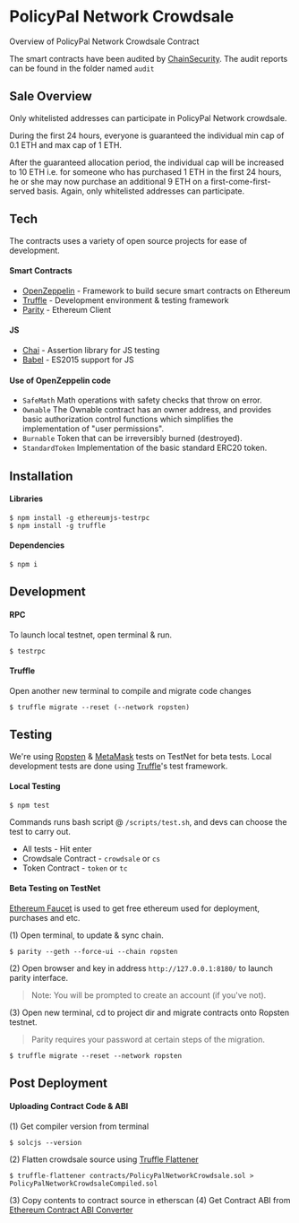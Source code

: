 # PolicyPal Network Crowdsale
Overview of PolicyPal Network Crowdsale Contract

The smart contracts have been audited by [ChainSecurity]. The audit reports can be found in the folder named `audit`

## Sale Overview
Only whitelisted addresses can participate in PolicyPal Network crowdsale.

During the first 24 hours, everyone is guaranteed the individual min cap of 0.1 ETH and max cap of 1 ETH.

After the guaranteed allocation period, the individual cap will be increased to 10 ETH i.e. for someone who has purchased 1 ETH in the first 24 hours, he or she may now purchase an additional 9 ETH on a first-come-first-served basis. Again, only whitelisted addresses can participate.

## Tech
The contracts uses a variety of open source projects for ease of development.
#### Smart Contracts
* [OpenZeppelin] - Framework to build secure smart contracts on Ethereum
* [Truffle] - Development environment & testing framework
* [Parity] - Ethereum Client

#### JS
* [Chai] - Assertion library for JS testing
* [Babel] - ES2015 support for JS

#### Use of OpenZeppelin code
* `SafeMath` Math operations with safety checks that throw on error.
* `Ownable` The Ownable contract has an owner address, and provides basic authorization control functions which simplifies the implementation of "user permissions".
* `Burnable` Token that can be irreversibly burned (destroyed).
* `StandardToken` Implementation of the basic standard ERC20 token.

## Installation
#### Libraries
`````````````````
$ npm install -g ethereumjs-testrpc
$ npm install -g truffle
`````````````````
#### Dependencies
`````````````````
$ npm i
`````````````````

## Development
#### RPC
To launch local testnet, open terminal & run.
`````````````````
$ testrpc
`````````````````
#### Truffle
Open another new terminal to compile and migrate code changes
`````````````````
$ truffle migrate --reset (--network ropsten)
`````````````````

## Testing
We're using [Ropsten] & [MetaMask] tests on TestNet for beta tests. Local development tests are done using [Truffle]'s test framework.

#### Local Testing
`````````````````
$ npm test
`````````````````
Commands runs bash script @ `/scripts/test.sh`, and devs can choose the test to carry out.
* All tests - Hit enter
* Crowdsale Contract - `crowdsale` or `cs`
* Token Contract - `token` or `tc`

#### Beta Testing on TestNet
[Ethereum Faucet]  is used to get free ethereum used for deployment, purchases and etc.

(1) Open terminal, to update & sync chain.
`````````````````
$ parity --geth --force-ui --chain ropsten
`````````````````
(2) Open browser and key in address `http://127.0.0.1:8180/` to launch parity interface.
> Note: You will be prompted to create an account (if you've not).

(3) Open new terminal, cd to project dir and migrate contracts onto Ropsten testnet.
> Parity requires your password at certain steps of the migration.
`````````````````
$ truffle migrate --reset --network ropsten
`````````````````

## Post Deployment
#### Uploading Contract Code & ABI
(1) Get compiler version from terminal
`````````````````
$ solcjs --version
`````````````````

(2) Flatten crowdsale source using [Truffle Flattener]
`````````````````
$ truffle-flattener contracts/PolicyPalNetworkCrowdsale.sol > PolicyPalNetworkCrowdsaleCompiled.sol
`````````````````

(3) Copy contents to contract source in etherscan
(4) Get Contract ABI from [Ethereum Contract ABI Converter]

[ChainSecurity]: <https://chainsecurity.com>
[OpenZeppelin]: <https://github.com/OpenZeppelin/zeppelin-solidity>
[Truffle]: <https://github.com/trufflesuite/truffle>
[Chai]: <http://chaijs.com/>
[Babel]: <https://babeljs.io/>
[Parity]: <https://github.com/paritytech/parity>
[Ropsten]: <https://ropsten.etherscan.io/>
[MetaMask]: <https://metamask.io/>
[Mocha]: <https://mochajs.org/>
[Ethereum Faucet]: <http://faucet.ropsten.be:3001/>
[Truffle Flattener]: <https://github.com/alcuadrado/truffle-flattener>
[Ethereum Contract ABI Converter]: <https://abi.sonnguyen.ws/>
